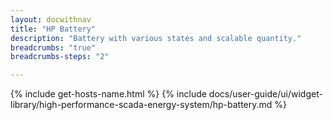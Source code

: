 ```yaml
---
layout: docwithnav
title: "HP Battery"
description: "Battery with various states and scalable quantity."
breadcrumbs: "true"
breadcrumbs-steps: "2"

---
```

{% include get-hosts-name.html %}
{% include docs/user-guide/ui/widget-library/high-performance-scada-energy-system/hp-battery.md %}
